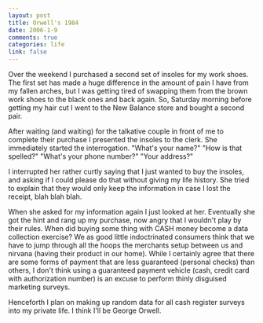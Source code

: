 ```yaml
--- 
layout: post
title: Orwell's 1984
date: 2006-1-9
comments: true
categories: life
link: false
---
```

Over the weekend I purchased a second set of insoles for my work shoes. The first set has made a huge difference in the amount of pain I have from my fallen arches, but I was getting tired of swapping them from the brown work shoes to the black ones and back again. So, Saturday morning before getting my hair cut I went to the New Balance store and bought a second pair.

After waiting (and waiting) for the talkative couple in front of me to complete their purchase I presented the insoles to the clerk. She immediately started the interrogation. "What's your name?" "How is that spelled?" "What's your phone number?" "Your address?"

I interrupted her rather curtly saying that I just wanted to buy the insoles, and asking if I could please do that without giving my life history. She tried to explain that they would only keep the information in case I lost the receipt, blah blah blah.

When she asked for my information again I just looked at her. Eventually she got the hint and rang up my purchase, now angry that I wouldn't play by their rules. When did buying some thing with CASH money become a data collection exercise? We as good little indoctrinated consumers think that we have to jump through all the hoops the merchants setup between us and nirvana (having their product in our home). While I certainly agree that there are some forms of payment that are less guaranteed (personal checks) than others, I don't think using a guaranteed payment vehicle (cash, credit card with authorization number) is an excuse to perform thinly disguised marketing surveys.

Henceforth I plan on making up random data for all cash register surveys into my private life. I think I'll be George Orwell.
